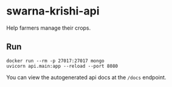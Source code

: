 # swarna-krishi-api

Help farmers manage their crops.

## Run

```shell
docker run --rm -p 27017:27017 mongo
uvicorn api.main:app --reload --port 8080
```

You can view the autogenerated api docs at the `/docs` endpoint.

